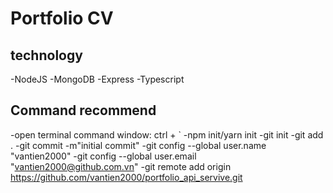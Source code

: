 # Portfolio CV

## technology
-NodeJS
-MongoDB
-Express
-Typescript

## Command recommend

-open terminal command window: ctrl + `
-npm init/yarn init
-git init
-git add .
-git commit -m"initial commit"
-git config --global user.name "vantien2000"
-git config --global user.email "vantien2000@github.com.vn"
-git remote add origin https://github.com/vantien2000/portfolio_api_servive.git